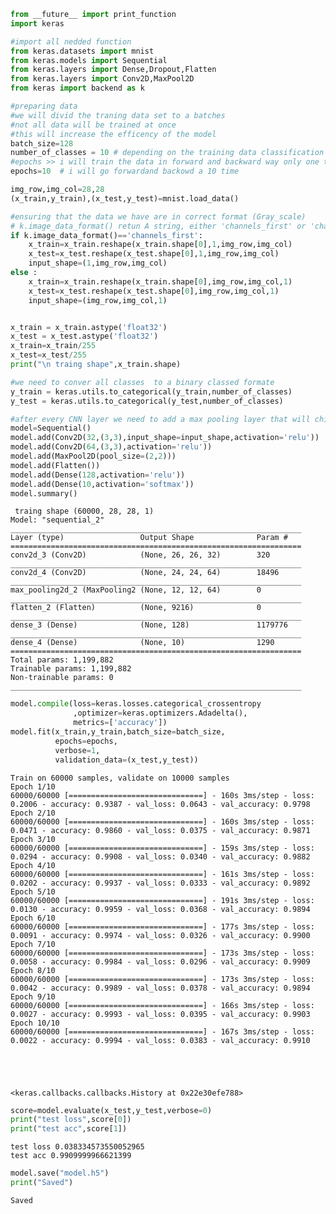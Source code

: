 ```python
from __future__ import print_function 
import keras
```


```python
#import all nedded function
from keras.datasets import mnist 
from keras.models import Sequential 
from keras.layers import Dense,Dropout,Flatten 
from keras.layers import Conv2D,MaxPool2D 
from keras import backend as k 
```


```python
#preparing data 
#we will divid the traning data set to a batches 
#not all data will be trained at once 
#this will increase the efficency of the model 
batch_size=128 
number_of_classes = 10 # depending on the training data classification 
#epochs >> i will train the data in forward and backward way only one time 
epochs=10  # i will go forwardand backowd a 10 time

```


```python
img_row,img_col=28,28
(x_train,y_train),(x_test,y_test)=mnist.load_data()
```


```python
#ensuring that the data we have are in correct format (Gray_scale)
# k.image_data_format() retun A string, either 'channels_first' or 'channels_last'
if k.image_data_format()=='channels_first':
    x_train=x_train.reshape(x_train.shape[0],1,img_row,img_col)
    x_test=x_test.reshape(x_test.shape[0],1,img_row,img_col)
    input_shape=(1,img_row,img_col)
else : 
    x_train=x_train.reshape(x_train.shape[0],img_row,img_col,1)
    x_test=x_test.reshape(x_test.shape[0],img_row,img_col,1)
    input_shape=(img_row,img_col,1) 


x_train = x_train.astype('float32')
x_test = x_test.astype('float32')
x_train=x_train/255
x_test=x_test/255 
print("\n traing shape",x_train.shape)

#we need to conver all classes  to a binary classed formate 
y_train = keras.utils.to_categorical(y_train,number_of_classes) 
y_test = keras.utils.to_categorical(y_test,number_of_classes)

#after every CNN layer we need to add a max pooling layer that will chisce the max result of the convolution calc
model=Sequential() 
model.add(Conv2D(32,(3,3),input_shape=input_shape,activation='relu'))
model.add(Conv2D(64,(3,3),activation='relu'))
model.add(MaxPool2D(pool_size=(2,2)))
model.add(Flatten())
model.add(Dense(128,activation='relu'))
model.add(Dense(10,activation='softmax'))
model.summary()


```

    
     traing shape (60000, 28, 28, 1)
    Model: "sequential_2"
    _________________________________________________________________
    Layer (type)                 Output Shape              Param #   
    =================================================================
    conv2d_3 (Conv2D)            (None, 26, 26, 32)        320       
    _________________________________________________________________
    conv2d_4 (Conv2D)            (None, 24, 24, 64)        18496     
    _________________________________________________________________
    max_pooling2d_2 (MaxPooling2 (None, 12, 12, 64)        0         
    _________________________________________________________________
    flatten_2 (Flatten)          (None, 9216)              0         
    _________________________________________________________________
    dense_3 (Dense)              (None, 128)               1179776   
    _________________________________________________________________
    dense_4 (Dense)              (None, 10)                1290      
    =================================================================
    Total params: 1,199,882
    Trainable params: 1,199,882
    Non-trainable params: 0
    _________________________________________________________________
    


```python
model.compile(loss=keras.losses.categorical_crossentropy
              ,optimizer=keras.optimizers.Adadelta(),
              metrics=['accuracy'])
model.fit(x_train,y_train,batch_size=batch_size,
          epochs=epochs,
          verbose=1,
          validation_data=(x_test,y_test))
```

    Train on 60000 samples, validate on 10000 samples
    Epoch 1/10
    60000/60000 [==============================] - 160s 3ms/step - loss: 0.2006 - accuracy: 0.9387 - val_loss: 0.0643 - val_accuracy: 0.9798
    Epoch 2/10
    60000/60000 [==============================] - 160s 3ms/step - loss: 0.0471 - accuracy: 0.9860 - val_loss: 0.0375 - val_accuracy: 0.9871
    Epoch 3/10
    60000/60000 [==============================] - 159s 3ms/step - loss: 0.0294 - accuracy: 0.9908 - val_loss: 0.0340 - val_accuracy: 0.9882
    Epoch 4/10
    60000/60000 [==============================] - 161s 3ms/step - loss: 0.0202 - accuracy: 0.9937 - val_loss: 0.0333 - val_accuracy: 0.9892
    Epoch 5/10
    60000/60000 [==============================] - 191s 3ms/step - loss: 0.0130 - accuracy: 0.9959 - val_loss: 0.0368 - val_accuracy: 0.9894
    Epoch 6/10
    60000/60000 [==============================] - 177s 3ms/step - loss: 0.0091 - accuracy: 0.9974 - val_loss: 0.0326 - val_accuracy: 0.9900
    Epoch 7/10
    60000/60000 [==============================] - 173s 3ms/step - loss: 0.0058 - accuracy: 0.9984 - val_loss: 0.0296 - val_accuracy: 0.9909
    Epoch 8/10
    60000/60000 [==============================] - 173s 3ms/step - loss: 0.0042 - accuracy: 0.9989 - val_loss: 0.0378 - val_accuracy: 0.9894
    Epoch 9/10
    60000/60000 [==============================] - 166s 3ms/step - loss: 0.0027 - accuracy: 0.9993 - val_loss: 0.0395 - val_accuracy: 0.9903
    Epoch 10/10
    60000/60000 [==============================] - 167s 3ms/step - loss: 0.0022 - accuracy: 0.9994 - val_loss: 0.0383 - val_accuracy: 0.9910
    




    <keras.callbacks.callbacks.History at 0x22e30efe788>




```python
score=model.evaluate(x_test,y_test,verbose=0)
print("test loss",score[0])
print("test acc",score[1])

```

    test loss 0.038334573550052965
    test acc 0.9909999966621399
    


```python
model.save("model.h5")
print("Saved")
```

    Saved
    


```python

```


```python

```
